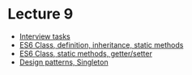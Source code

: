 <h1>
    Lecture 9
</h1>

<ul>
    <li>
        <a href="./01.md">Interview tasks</a>
    </li>
    <li>
        <a href="./04.md">ES6 Class, definition, inheritance, static methods</a>
    </li>
    <li>
        <a href="./05.md">ES6 Class, static methods, getter/setter</a>
    </li>
    <li>
        <a href="./06.md">Design patterns, Singleton</a>
    </li>
</ul>
